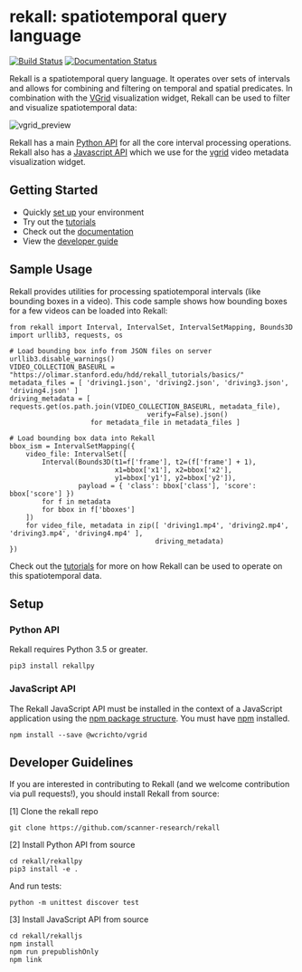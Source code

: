 # rekall: spatiotemporal query language

[![Build Status](https://travis-ci.com/scanner-research/rekall.svg?branch=master)](https://travis-ci.com/scanner-research/rekall)
[![Documentation Status](https://readthedocs.org/projects/rekallpy/badge/?version=latest)](https://rekallpy.readthedocs.io/en/latest/?badge=latest)

Rekall is a spatiotemporal query language. It operates over sets of intervals
and allows for combining and filtering on temporal and spatial predicates.
In combination with the [VGrid](https://github.com/scanner-research/vgrid)
visualization widget, Rekall can be used to filter and visualize spatiotemporal
data:

![vgrid_preview](https://olimar.stanford.edu/hdd/rekall_tutorials/basics/vgrid_preview.png)

Rekall has a main [Python API](https://github.com/scanner-research/rekall/tree/master/rekallpy)
for all the core interval processing operations. Rekall also has a
[Javascript API](https://github.com/scanner-research/rekall/tree/master/rekalljs)
which we use for the [vgrid](https://github.com/scanner-research/vgrid) video
metadata visualization widget.

## Getting Started
* Quickly [set up](#setup) your environment
* Try out the [tutorials](tutorials/)
* Check out the [documentation](https://rekallpy.readthedocs.io/en/latest/?badge=latest)
* View the [developer guide](#developer-guidelines)

## Sample Usage
Rekall provides utilities for processing spatiotemporal intervals (like bounding
boxes in a video).
This code sample shows how bounding boxes for a few videos can be loaded into
Rekall:
```
from rekall import Interval, IntervalSet, IntervalSetMapping, Bounds3D
import urllib3, requests, os

# Load bounding box info from JSON files on server
urllib3.disable_warnings()
VIDEO_COLLECTION_BASEURL = "https://olimar.stanford.edu/hdd/rekall_tutorials/basics/"
metadata_files = [ 'driving1.json', 'driving2.json', 'driving3.json', 'driving4.json' ]
driving_metadata = [ requests.get(os.path.join(VIDEO_COLLECTION_BASEURL, metadata_file),
                                  verify=False).json()
                    for metadata_file in metadata_files ]

# Load bounding box data into Rekall
bbox_ism = IntervalSetMapping({
    video_file: IntervalSet([
        Interval(Bounds3D(t1=f['frame'], t2=(f['frame'] + 1),
                          x1=bbox['x1'], x2=bbox['x2'],
                          y1=bbox['y1'], y2=bbox['y2']),
                 payload = { 'class': bbox['class'], 'score': bbox['score'] })
        for f in metadata
        for bbox in f['bboxes']
    ])
    for video_file, metadata in zip([ 'driving1.mp4', 'driving2.mp4', 'driving3.mp4', 'driving4.mp4' ],
                                    driving_metadata)
})
```
Check out the [tutorials](tutorials/) for more on how Rekall can be used to
operate on this spatiotemporal data.

## Setup

### Python API
Rekall requires Python 3.5 or greater.
```
pip3 install rekallpy
```

### JavaScript API
The Rekall JavaScript API must be installed in the context of a JavaScript
application using the [npm package structure](https://docs.npmjs.com/about-packages-and-modules).
You must have [npm](https://www.npmjs.com/get-npm) installed.
```
npm install --save @wcrichto/vgrid
```

## Developer Guidelines
If you are interested in contributing to Rekall (and we welcome contribution
via pull requests!), you should install Rekall from source:

[1] Clone the rekall repo
```
git clone https://github.com/scanner-research/rekall
```

[2] Install Python API from source
```
cd rekall/rekallpy
pip3 install -e .
```

And run tests:
```
python -m unittest discover test
```

[3] Install JavaScript API from source
```
cd rekall/rekalljs
npm install
npm run prepublishOnly
npm link
```

